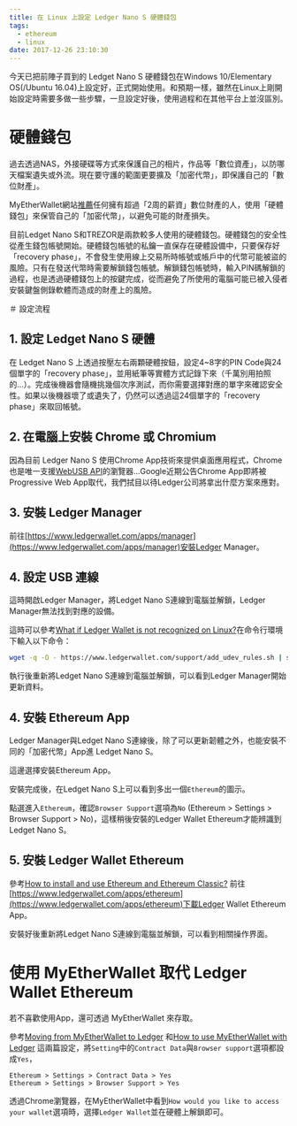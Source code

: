 ```yaml
---
title: 在 Linux 上設定 Ledger Nano S 硬體錢包
tags:
  - ethereum
  - linux
date: 2017-12-26 23:10:30
---
```


今天已把前陣子買到的 Ledget Nano S 硬體錢包在Windows 10/Elementary OS(/Ubuntu 16.04)上設定好，正式開始使用。和預期一樣，雖然在Linux上剛開始設定時需要多做一些步驟，一旦設定好後，使用過程和在其他平台上並沒區別。

# 硬體錢包

過去透過NAS，外接硬碟等方式來保護自己的相片，作品等「數位資產」，以防哪天檔案遺失或外流。現在要守護的範圍更要擴及「加密代幣」，即保護自己的「數位財產」。

MyEtherWallet網站[推薦](https://myetherwallet.github.io/knowledge-base/hardware-wallets/hardware-wallet-recommendations.html)任何擁有超過「2周的薪資」數位財產的人，使用「硬體錢包」來保管自己的「加密代幣」，以避免可能的財產損失。

目前Ledget Nano S和TREZOR是兩款較多人使用的硬體錢包。硬體錢包的安全性從產生錢包帳號開始。硬體錢包帳號的私鑰一直保存在硬體設備中，只要保存好「recovery phase」，不會發生使用線上交易所時帳號或帳戶中的代幣可能被盜的風險。只有在發送代幣時需要解鎖錢包帳號。解鎖錢包帳號時，輸入PIN碼解鎖的過程，也是透過硬體錢包上的按鍵完成，從而避免了所使用的電腦可能已被入侵者安裝鍵盤側錄軟體而造成的財產上的風險。

＃ 設定流程

## 1. 設定 Ledget Nano S 硬體

在 Ledget Nano S 上透過按壓左右兩顆硬體按鈕，設定4~8字的PIN Code與24個單字的「recovery phase」，並用紙筆等實體方式記錄下來（千萬別用拍照的...）。完成後機器會隨機挑幾個次序測試，而你需要選擇對應的單字來確認安全性。如果以後機器壞了或遺失了，仍然可以透過這24個單字的「recovery phase」來取回帳號。

## 2. 在電腦上安裝 Chrome 或 Chromium

因為目前 Ledger Nano S 使用Chrome App技術來提供桌面應用程式，Chrome也是唯一支援[WebUSB API](https://wicg.github.io/webusb/)的瀏覽器...Google近期公告Chrome App即將被Progressive Web App取代，我們拭目以待Ledger公司將拿出什麼方案來應對。

## 3. 安裝 Ledger Manager

前往[https://www.ledgerwallet.com/apps/manager](https://www.ledgerwallet.com/apps/manager)安裝Ledger Manager。
## 4. 設定 USB 連線

這時開啟Ledger Manager，將Ledget Nano S連線到電腦並解鎖，Ledger Manager無法找到對應的設備。

這時可以參考[What if Ledger Wallet is not recognized on Linux?](https://ledger.zendesk.com/hc/en-us/articles/115005165269-What-if-Ledger-Wallet-is-not-recognized-on-Linux-)在命令行環境下輸入以下命令：

```sh
wget -q -O - https://www.ledgerwallet.com/support/add_udev_rules.sh | sudo bash
```

執行後重新將Ledget Nano S連線到電腦並解鎖，可以看到Ledger Manager開始更新資料。

## 4. 安裝 Ethereum App

Ledger Manager與Ledget Nano S連線後，除了可以更新韌體之外，也能安裝不同的「加密代幣」App進 Ledget Nano S。

這邊選擇安裝Ethereum App。

安裝完成後，在Ledget Nano S上可以看到多出一個`Ethereum`的圖示。

點選進入`Ethereum`，確認`Browser Support`選項為`No` (Ethereum > Settings > Browser Support > No)，這樣稍後安裝的Ledger Wallet Ethereum才能辨識到 Ledget Nano S。

## 5. 安裝 Ledger Wallet Ethereum

參考[How to install and use Ethereum and Ethereum Classic?](https://ledger.zendesk.com/hc/en-us/articles/115005199649-How-to-install-and-use-Ethereum-and-Ethereum-Classic-) 前往[https://www.ledgerwallet.com/apps/ethereum](https://www.ledgerwallet.com/apps/ethereum)下載Ledger Wallet Ethereum App。

安裝好後重新將Ledget Nano S連線到電腦並解鎖，可以看到相關操作界面。

# 使用 MyEtherWallet 取代 Ledger Wallet Ethereum

若不喜歡使用App，還可透過 MyEtherWallet 來存取。

參考[Moving from MyEtherWallet to Ledger](https://myetherwallet.github.io/knowledge-base/migration/moving-from-private-key-to-ledger-hardware-wallet.html) 和[How to use MyEtherWallet with Ledger](https://ledger.zendesk.com/hc/en-us/articles/115005200009-How-to-use-MyEtherWallet-with-Ledger) 這兩篇設定，將`Setting`中的`Contract Data`與`Browser support`選項都設成`Yes`，

```
Ethereum > Settings > Contract Data > Yes
Ethereum > Settings > Browser Support > Yes
```

透過Chrome瀏覽器，在MyEtherWallet中看到`How would you like to access your wallet`選項時，選擇`Ledger Wallet`並在硬體上解鎖即可。
